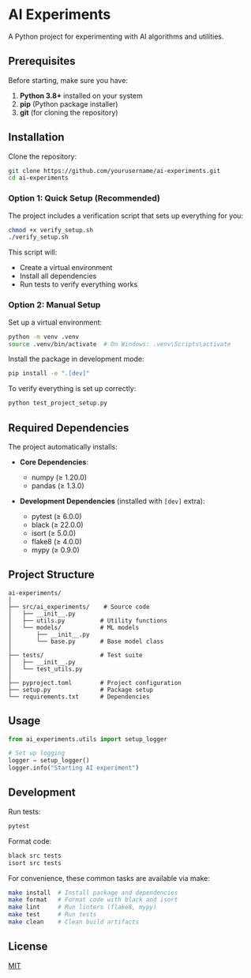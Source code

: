 # AI Experiments

A Python project for experimenting with AI algorithms and utilities.

## Prerequisites

Before starting, make sure you have:

1. **Python 3.8+** installed on your system
2. **pip** (Python package installer)
3. **git** (for cloning the repository)

## Installation

Clone the repository:

```bash
git clone https://github.com/yourusername/ai-experiments.git
cd ai-experiments
```

### Option 1: Quick Setup (Recommended)

The project includes a verification script that sets up everything for you:

```bash
chmod +x verify_setup.sh
./verify_setup.sh
```

This script will:
- Create a virtual environment
- Install all dependencies
- Run tests to verify everything works

### Option 2: Manual Setup

Set up a virtual environment:

```bash
python -m venv .venv
source .venv/bin/activate  # On Windows: .venv\Scripts\activate
```

Install the package in development mode:

```bash
pip install -e ".[dev]"
```

To verify everything is set up correctly:

```bash
python test_project_setup.py
```

## Required Dependencies

The project automatically installs:

- **Core Dependencies**:
  - numpy (≥ 1.20.0)
  - pandas (≥ 1.3.0)

- **Development Dependencies** (installed with `[dev]` extra):
  - pytest (≥ 6.0.0)
  - black (≥ 22.0.0)
  - isort (≥ 5.0.0)
  - flake8 (≥ 4.0.0)
  - mypy (≥ 0.9.0)

## Project Structure

```
ai-experiments/
│
├── src/ai_experiments/    # Source code
│   ├── __init__.py
│   ├── utils.py          # Utility functions
│   └── models/           # ML models
│       ├── __init__.py
│       └── base.py       # Base model class
│
├── tests/                # Test suite
│   ├── __init__.py
│   └── test_utils.py    
│
├── pyproject.toml        # Project configuration
├── setup.py              # Package setup
└── requirements.txt      # Dependencies
```

## Usage

```python
from ai_experiments.utils import setup_logger

# Set up logging
logger = setup_logger()
logger.info("Starting AI experiment")
```

## Development

Run tests:

```bash
pytest
```

Format code:

```bash
black src tests
isort src tests
```

For convenience, these common tasks are available via make:

```bash
make install  # Install package and dependencies
make format   # Format code with black and isort
make lint     # Run linters (flake8, mypy)
make test     # Run tests
make clean    # Clean build artifacts
```

## License

[MIT](LICENSE)
